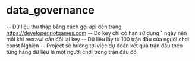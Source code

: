 # data_governance
-- Dữ liệu thu thập bằng cách gọi api đến trang https://developer.riotgames.com 
-- Do key chỉ có hạn sử dụng 1 ngày nên mỗi khi recrawl cần đổi lại key
-- Dữ liệu lấy từ 100 trận đấu của người chơi const Nghiện
-- Project sẽ hướng tới việc dự đoán kết quả trận đấu theo từng hàng dữ liệu là một người chơi trong trận đấu đó
